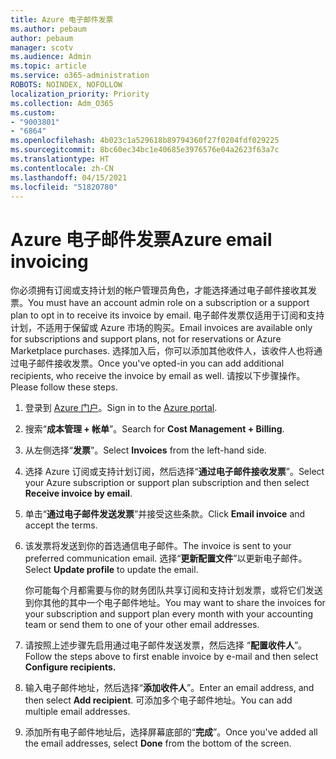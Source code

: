 ```yaml
---
title: Azure 电子邮件发票
ms.author: pebaum
author: pebaum
manager: scotv
ms.audience: Admin
ms.topic: article
ms.service: o365-administration
ROBOTS: NOINDEX, NOFOLLOW
localization_priority: Priority
ms.collection: Adm_O365
ms.custom:
- "9003801"
- "6864"
ms.openlocfilehash: 4b023c1a529618b89794360f27f0204fdf029225
ms.sourcegitcommit: 8bc60ec34bc1e40685e3976576e04a2623f63a7c
ms.translationtype: HT
ms.contentlocale: zh-CN
ms.lasthandoff: 04/15/2021
ms.locfileid: "51820780"
---
```

# <a name="azure-email-invoicing"></a><span data-ttu-id="49557-102">Azure 电子邮件发票</span><span class="sxs-lookup"><span data-stu-id="49557-102">Azure email invoicing</span></span>

<span data-ttu-id="49557-103">你必须拥有订阅或支持计划的帐户管理员角色，才能选择通过电子邮件接收其发票。</span><span class="sxs-lookup"><span data-stu-id="49557-103">You must have an account admin role on a subscription or a support plan to opt in to receive its invoice by email.</span></span> <span data-ttu-id="49557-104">电子邮件发票仅适用于订阅和支持计划，不适用于保留或 Azure 市场的购买。</span><span class="sxs-lookup"><span data-stu-id="49557-104">Email invoices are available only for subscriptions and support plans, not for reservations or Azure Marketplace purchases.</span></span> <span data-ttu-id="49557-105">选择加入后，你可以添加其他收件人，该收件人也将通过电子邮件接收发票。</span><span class="sxs-lookup"><span data-stu-id="49557-105">Once you've opted-in you can add additional recipients, who receive the invoice by email as well.</span></span> <span data-ttu-id="49557-106">请按以下步骤操作。</span><span class="sxs-lookup"><span data-stu-id="49557-106">Please follow these steps.</span></span>

1. <span data-ttu-id="49557-107">登录到 [Azure 门户](https://portal.azure.com/)。</span><span class="sxs-lookup"><span data-stu-id="49557-107">Sign in to the [Azure portal](https://portal.azure.com/).</span></span>
2. <span data-ttu-id="49557-108">搜索“**成本管理 + 帐单**”。</span><span class="sxs-lookup"><span data-stu-id="49557-108">Search for **Cost Management + Billing**.</span></span>
3. <span data-ttu-id="49557-109">从左侧选择“**发票**”。</span><span class="sxs-lookup"><span data-stu-id="49557-109">Select **Invoices** from the left-hand side.</span></span>
4. <span data-ttu-id="49557-110">选择 Azure 订阅或支持计划订阅，然后选择“**通过电子邮件接收发票**”。</span><span class="sxs-lookup"><span data-stu-id="49557-110">Select your Azure subscription or support plan subscription and then select **Receive invoice by email**.</span></span>
5. <span data-ttu-id="49557-111">单击“**通过电子邮件发送发票**”并接受这些条款。</span><span class="sxs-lookup"><span data-stu-id="49557-111">Click **Email invoice** and accept the terms.</span></span>
6. <span data-ttu-id="49557-112">该发票将发送到你的首选通信电子邮件。</span><span class="sxs-lookup"><span data-stu-id="49557-112">The invoice is sent to your preferred communication email.</span></span> <span data-ttu-id="49557-113">选择“**更新配置文件**”以更新电子邮件。</span><span class="sxs-lookup"><span data-stu-id="49557-113">Select **Update profile** to update the email.</span></span>  

    <span data-ttu-id="49557-114">你可能每个月都需要与你的财务团队共享订阅和支持计划发票，或将它们发送到你其他的其中一个电子邮件地址。</span><span class="sxs-lookup"><span data-stu-id="49557-114">You may want to share the invoices for your subscription and support plan every month with your accounting team or send them to one of your other email addresses.</span></span>  

7. <span data-ttu-id="49557-115">请按照上述步骤先启用通过电子邮件发送发票，然后选择 “**配置收件人**”。</span><span class="sxs-lookup"><span data-stu-id="49557-115">Follow the steps above to first enable invoice by e-mail and then select  **Configure recipients.**</span></span>
8. <span data-ttu-id="49557-116">输入电子邮件地址，然后选择“**添加收件人**”。</span><span class="sxs-lookup"><span data-stu-id="49557-116">Enter an email address, and then select **Add recipient**.</span></span> <span data-ttu-id="49557-117">可添加多个电子邮件地址。</span><span class="sxs-lookup"><span data-stu-id="49557-117">You can add multiple email addresses.</span></span>
9. <span data-ttu-id="49557-118">添加所有电子邮件地址后，选择屏幕底部的“**完成**”。</span><span class="sxs-lookup"><span data-stu-id="49557-118">Once you've added all the email addresses, select **Done** from the bottom of the screen.</span></span>
